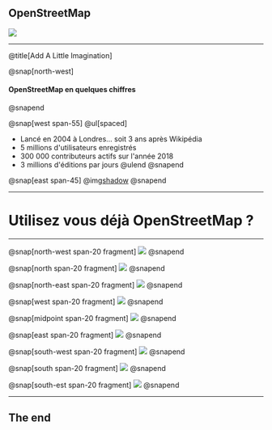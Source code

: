 ## OpenStreetMap

![](https://upload.wikimedia.org/wikipedia/commons/thumb/b/b0/Openstreetmap_logo.svg/240px-Openstreetmap_logo.svg.png)

---
@title[Add A Little Imagination]

@snap[north-west]
#### OpenStreetMap en quelques chiffres
@snapend

@snap[west span-55]
@ul[spaced]
- Lancé en 2004 à Londres... soit 3 ans après Wikipédia
- 5 millions d'utilisateurs enregistrés
- 300 000 contributeurs actifs sur l'année 2018
- 3 millions d'éditions par jours
@ulend
@snapend

@snap[east span-45]
@img[shadow](https://wiki.openstreetmap.org/w/images/thumb/7/79/Osmdbstats1_users.png/800px-Osmdbstats1_users.png)
@snapend

---

# Utilisez vous déjà OpenStreetMap ?

---

@snap[north-west span-20 fragment]
![](https://upload.wikimedia.org/wikipedia/commons/thumb/c/cd/Facebook_logo_%28square%29.png/240px-Facebook_logo_%28square%29.png)
@snapend

@snap[north span-20 fragment]
![](https://upload.wikimedia.org/wikipedia/commons/thumb/6/62/Logo_M%C3%A9tromobilit%C3%A9.png/240px-Logo_M%C3%A9tromobilit%C3%A9.png)
@snapend

@snap[north-east span-20 fragment]
![](https://upload.wikimedia.org/wikipedia/fr/7/75/Pok%C3%A9mon_Go_Logo.png)
@snapend

@snap[west span-20 fragment]
![](https://www.camptocamp.org/img/logo.38aac8ab.svg)
@snapend

@snap[midpoint span-20 fragment]
![](https://upload.wikimedia.org/wikipedia/commons/c/cc/Uber_logo_2018.png)
@snapend

@snap[east span-20 fragment]
![](http://img.over-blog-kiwi.com/2/16/58/04/20180507/ob_9dc3ae_logo-geocaching-emerald.png)
@snapend

@snap[south-west span-20 fragment]
![](https://upload.wikimedia.org/wikipedia/en/thumb/c/c4/Snapchat_logo.svg/240px-Snapchat_logo.svg.png)
@snapend

@snap[south span-20 fragment]
![](https://upload.wikimedia.org/wikipedia/fr/b/b8/Logo_Qwant_Maps.png)
@snapend

@snap[south-est span-20 fragment]
![](https://techsuplex.com/wp-content/uploads/2014/09/etc-2.png)
@snapend

---

## The end
